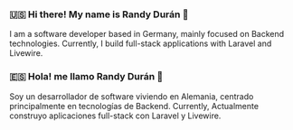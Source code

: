 ### 🇺🇸 Hi there! My name is Randy Durán  👋

I am a software developer based in Germany, mainly focused on Backend technologies. Currently, I build full-stack applications with Laravel and Livewire.


### 🇪🇸 Hola! me llamo Randy Durán  👋

Soy un desarrollador de software viviendo en Alemania, centrado principalmente en tecnologías de Backend. Currently, Actualmente construyo aplicaciones full-stack con Laravel y Livewire.

<!--
**randuran/randuran** is a ✨ _special_ ✨ repository because its `README.md` (this file) appears on your GitHub profile.

Here are some ideas to get you started:

- 🔭 I’m currently working on ...
- 🌱 I’m currently learning ...
- 👯 I’m looking to collaborate on ...
- 🤔 I’m looking for help with ...
- 💬 Ask me about ...
- 📫 How to reach me: ...
- 😄 Pronouns: ...
- ⚡ Fun fact: ...
-->
